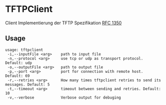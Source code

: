 # TFTPClient
Client Implementierung der TFTP Spezifikation [RFC 1350](https://tools.ietf.org/html/rfc1350)
## Usage
    usage: tftpclient
     -i,--inputFile <arg>    path to input file
     -n,--protocol <arg>     use tcp or udp as transport protocol. Default: udp
     -o,--outputFile <arg>   path to output file
     -p,--port <arg>         port for connection with remote host. Default: 69
     -r,--retries <arg>      How many times tftpclient retries to send its messages. Default: 5
     -t,--timeout <arg>      timeout between sending and retries. Default: 10
     -v,--verbose            Verbose output for debuging